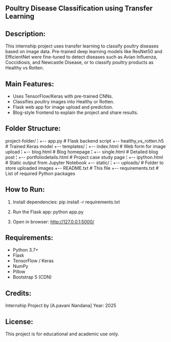 Poultry Disease Classification using Transfer Learning 
----------------------------------------------------- 

Description: 
------------- 
This internship project uses transfer learning to classify poultry diseases based on image data. Pre-trained deep learning models like ResNet50 and EfficientNet were fine-tuned to detect diseases such as Avian Influenza, Coccidiosis, and Newcastle Disease, or to classify poultry products as Healthy vs Rotten. 

Main Features: 
-------------- 
- Uses TensorFlow/Keras with pre-trained CNNs. 
- Classifies poultry images into Healthy or Rotten. 
- Flask web app for image upload and prediction. 
- Blog-style frontend to explain the project and share results. 

Folder Structure: 
------------------ 
project-folder/ 
¦ 
+-- app.py                     # Flask backend script 
+-- healthy_vs_rotten.h5       # Trained Keras model 
+-- templates/ 
¦   +-- index.html             # Web form for image upload 
¦   +-- blog.html              # Blog homepage 
¦   +-- single.html            # Detailed blog post 
¦   +-- portfoliodetails.html  # Project case study page 
¦   +-- ipython.html           # Static output from Jupyter Notebook 
+-- static/ 
¦   +-- uploads/               # Folder to store uploaded images 
+-- README.txt                 # This file 
+-- requirements.txt           # List of required Python packages 

How to Run: 
----------- 
1. Install dependencies: 
   pip install -r requirements.txt 

2. Run the Flask app: 
   python app.py 

3. Open in browser: 
   http://127.0.0.1:5000/ 

Requirements: 
-------------- 
- Python 3.7+ 
- Flask 
- TensorFlow / Keras 
- NumPy 
- Pillow 
- Bootstrap 5 (CDN) 

Credits: 
-------- 
Internship Project by [A.pavani Nandana] 
Year: 2025 

License: 
-------- 
This project is for educational and academic use only. 